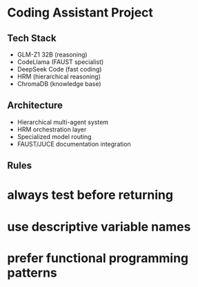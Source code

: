 # Coding Assistant Project

## Tech Stack
- GLM-Z1 32B (reasoning)
- CodeLlama (FAUST specialist)  
- DeepSeek Code (fast coding)
- HRM (hierarchical reasoning)
- ChromaDB (knowledge base)

## Architecture
- Hierarchical multi-agent system
- HRM orchestration layer
- Specialized model routing
- FAUST/JUCE documentation integration

## Rules
# always test before returning
# use descriptive variable names
# prefer functional programming patterns